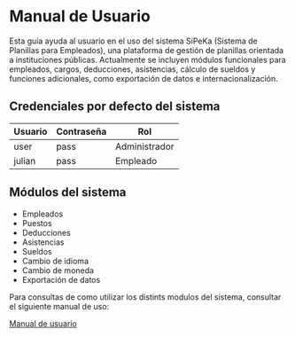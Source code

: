 # Manual de Usuario

Esta guía ayuda al usuario en el uso del sistema  SiPeKa (Sistema de Planillas para Empleados), una plataforma de gestión de planillas orientada a instituciones públicas. Actualmente se incluyen módulos funcionales para empleados, cargos, deducciones, asistencias, cálculo de sueldos y funciones adicionales, como exportación de datos e internacionalización.

## Credenciales por defecto del sistema

| Usuario | Contraseña | Rol           |
|---------|------------|---------------|
| user    | pass       | Administrador |
| julian  | pass       | Empleado      |

## Módulos del sistema  

- Empleados
- Puestos
- Deducciones
- Asistencias
- Sueldos
- Cambio de idioma
- Cambio de moneda
- Exportación de datos

Para consultas de como utilizar los distints modulos del sistema, consultar el siguiente manual de uso:  

[Manual de usuario](https://docs.google.com/document/d/15JwfnwtAXII3HuppNh_FemuRUKLCD0yexA89X6EHfrA/edit?usp=sharing)
